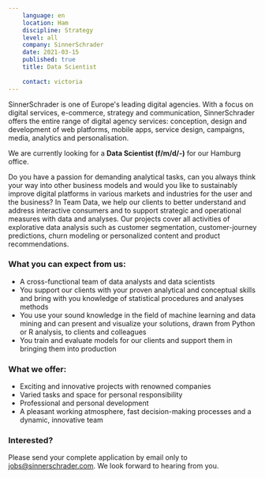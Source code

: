 ```yaml
---
    language: en
    location: Ham
    discipline: Strategy
    level: all
    company: SinnerSchrader
    date: 2021-03-15
    published: true
    title: Data Scientist
    
    contact: victoria
---
```


SinnerSchrader is one of Europe's leading digital agencies. With a focus on digital services, e-commerce, strategy and communication, SinnerSchrader offers the entire range of digital agency services: conception, design and development of web platforms, mobile apps, service design, campaigns, media, analytics and personalisation.

We are currently looking for a **Data Scientist (f/m/d/-)** for our Hamburg office.

Do you have a passion for demanding analytical tasks, can you always think your way into other business models and would you like to sustainably improve digital platforms in various markets and industries for the user and the business? In Team Data, we help our clients to better understand and address interactive consumers and to support strategic and operational measures with data and analyses. Our projects cover all activities of explorative data analysis such as customer segmentation, customer-journey predictions, churn modeling or personalized content and product recommendations.

### What you can expect from us:

- A cross-functional team of data analysts and data scientists
- You support our clients with your proven analytical and conceptual skills and bring with you knowledge of statistical procedures and analyses methods
- You use your sound knowledge in the field of machine learning and data mining and can present and visualize your solutions, drawn from Python or R analysis, to clients and colleagues
- You train and evaluate models for our clients and support them in bringing them into production

### What we offer:

- Exciting and innovative projects with renowned companies
- Varied tasks and space for personal responsibility
- Professional and personal development
- A pleasant working atmosphere, fast decision-making processes and a dynamic, innovative team

### Interested?
Please send your complete application by email only to <jobs@sinnerschrader.com>. We look forward to hearing from you.
